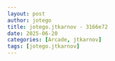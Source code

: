 ```yaml
---
layout: post
author: jotego
title: jotego.jtkarnov - 3166e72
date: 2025-06-20
categories: [Arcade, jtkarnov]
tags: [jotego.jtkarnov]
---
```


